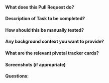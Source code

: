 #### What does this Pull Request do?
#### Description of Task to be completed?
#### How should this be manually tested?
#### Any background context you want to provide?
#### What are the relevant pivotal tracker cards?
#### Screenshots (if appropriate)
#### Questions:
